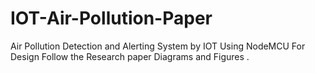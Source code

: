 # IOT-Air-Pollution-Paper
Air Pollution Detection and Alerting System by IOT 
Using NodeMCU 
For Design Follow the Research paper Diagrams and Figures . 


